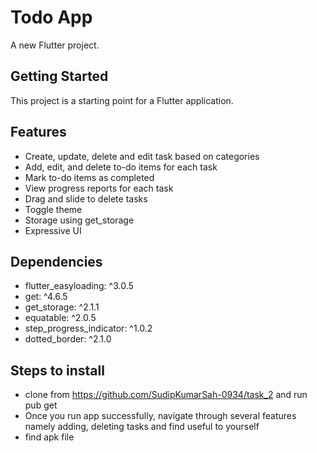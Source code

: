 # Todo App

A new Flutter project.

## Getting Started

This project is a starting point for a Flutter application.
## Features
 - Create, update, delete and edit task based on categories
 - Add, edit, and delete to-do items for each task
 - Mark to-do items as completed
 - View progress reports for each task
 - Drag and slide to delete tasks
 - Toggle theme
 - Storage using get_storage
 - Expressive UI

## Dependencies
 - flutter_easyloading: ^3.0.5
 - get: ^4.6.5
 - get_storage: ^2.1.1
 - equatable: ^2.0.5
 - step_progress_indicator: ^1.0.2
 - dotted_border: ^2.1.0

## Steps to install
 - clone from https://github.com/SudipKumarSah-0934/task_2 and run pub get
 - Once you run app successfully, navigate through several features namely adding, deleting tasks and find useful to yourself
 - find apk file
